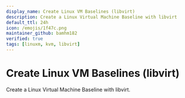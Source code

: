 ```yaml
---
display_name: Create Linux VM Baselines (libvirt)
description: Create a Linux Virtual Machine Baseline with libvirt
default_ttl: 24h
icon: /emojis/1f47c.png
maintainer_github: bamhm182
verified: true
tags: [linuxm, kvm, libvirt]
---
```


# Create Linux VM Baselines (libvirt)

Create a Linux Virtual Machine Baseline with libvirt.
